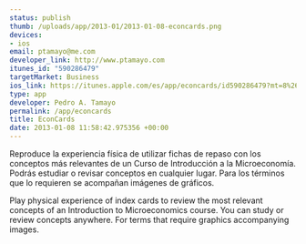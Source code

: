 ```yaml
--- 
status: publish
thumb: /uploads/app/2013-01/2013-01-08-econcards.png
devices: 
- ios
email: ptamayo@me.com
developer_link: http://www.ptamayo.com
itunes_id: "590286479"
targetMarket: Business
ios_link: https://itunes.apple.com/es/app/econcards/id590286479?mt=8%26ign-mpt=uo%3D2
type: app
developer: Pedro A. Tamayo
permalink: /app/econcards
title: EconCards
date: 2013-01-08 11:58:42.975356 +00:00
---
```


Reproduce la experiencia física de utilizar fichas de repaso con los conceptos más relevantes de un Curso de Introducción a la Microeconomía.
Podrás estudiar o revisar conceptos en cualquier lugar. Para los términos que lo requieren se acompañan imágenes de gráficos.

Play physical experience of index cards to review the most relevant concepts of an Introduction to Microeconomics course.
You can study or review concepts anywhere. For terms that require graphics accompanying images.
